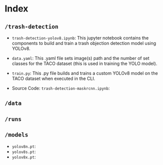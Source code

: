 # Index

## `/trash-detection`

* `trash-detection-yolov8.ipynb`: This jupyter notebook contains the components to build and train a trash objection detection model using YOLOv8.

* `data.yaml`: This .yaml file sets image(s) path and the number of set classes for the TACO dataset (this is used in training the YOLO model). 

* `train.py`: This .py file builds and trains a custom YOLOv8 model on the TACO dataset when executed in the CLI. 

* Source Code: `trash-detection-maskrcnn.ipynb`:

## `/data`

## `/runs`

## `/models`
* `yolov8n.pt`:
* `yolov8s.pt`:
* `yolov8x.pt`:
